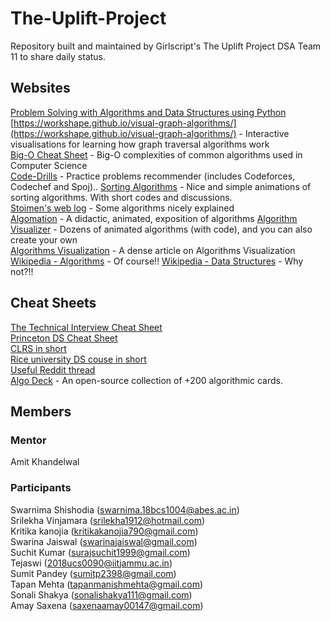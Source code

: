 # The-Uplift-Project
Repository built and maintained by Girlscript's The Uplift Project DSA Team 11 to share daily status.


## Websites
[Problem Solving with Algorithms and Data Structures using Python](https://runestone.academy/runestone/books/published/pythonds/index.html)   
[https://workshape.github.io/visual-graph-algorithms/](https://workshape.github.io/visual-graph-algorithms/) - Interactive visualisations for learning how graph traversal algorithms work  
[Big-O Cheat Sheet](https://www.bigocheatsheet.com/) - Big-O complexities of common algorithms used in Computer Science  
[Code-Drills](https://recommender.codedrills.io/tools/comparator) - Practice problems recommender (includes Codeforces, Codechef and Spoj)..
[Sorting Algorithms](https://www.toptal.com/developers/sorting-algorithms) - Nice and simple animations of sorting algorithms. With short codes and discussions.  
[Stoimen's web log](http://www.stoimen.com/) - Some algorithms nicely explained  
[Algomation](http://www.algomation.com/) - A didactic, animated, exposition of algorithms
[Algorithm Visualizer](https://algorithm-visualizer.org/) - Dozens of animated algorithms (with code), and you can also create your own  
[Algorithms Visualization](https://bost.ocks.org/mike/algorithms/) - A dense article on Algorithms Visualization  
[Wikipedia - Algorithms](https://en.wikipedia.org/wiki/List_of_algorithms) - Of course!!
[Wikipedia - Data Structures](https://en.wikipedia.org/wiki/List_of_data_structures) - Why not?!!  

## Cheat Sheets
[The Technical Interview Cheat Sheet](https://gist.github.com/TSiege/cbb0507082bb18ff7e4b)  
[Princeton DS Cheat Sheet](https://algs4.cs.princeton.edu/cheatsheet/)  
[CLRS in short](https://sinon.org/algorithms//#data-structures)  
[Rice university DS couse in short](https://www.clear.rice.edu/comp160/data1.html)  
[Useful Reddit thread](https://www.reddit.com/r/learnprogramming/comments/3gpvyx/algorithms_and_data_structures_cheat_sheets/)  
[Algo Deck](https://github.com/teivah/algodeck/) - An open-source collection of +200 algorithmic cards.  


## Members  

### Mentor  
Amit Khandelwal

### Participants    
Swarnima Shishodia (swarnima.18bcs1004@abes.ac.in)  
Srilekha Vinjamara (srilekha1912@hotmail.com)  
Kritika kanojia (kritikakanojia790@gmail.com)  
Swarina Jaiswal (swarinajaiswal@gmail.com)  
Suchit Kumar (surajsuchit1999@gmail.com)  
Tejaswi (2018ucs0090@iitjammu.ac.in)  
Sumit Pandey (sumitp2398@gmail.com)  
Tapan Mehta (tapanmanishmehta@gmail.com)  
Sonali Shakya (sonalishakya111@gmail.com)  
Amay Saxena (saxenaamay00147@gmail.com)  

